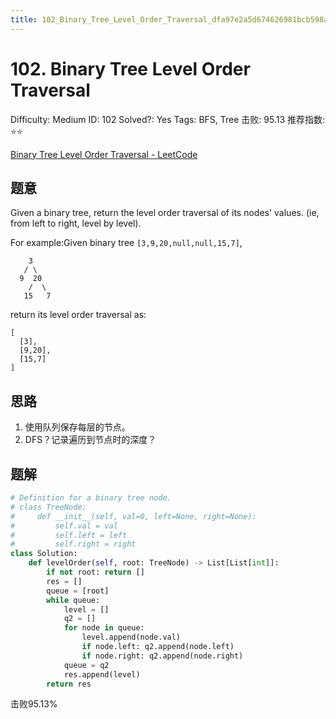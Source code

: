 ```yaml
---
title: 102_Binary_Tree_Level_Order_Traversal_dfa97e2a5d674626981bcb598a4b5448
---
```


# 102. Binary Tree Level Order Traversal

Difficulty: Medium
ID: 102
Solved?: Yes
Tags: BFS, Tree
击败: 95.13
推荐指数: ⭐⭐

[Binary Tree Level Order Traversal - LeetCode](https://leetcode.com/problems/binary-tree-level-order-traversal/)

## 题意

Given a binary tree, return the level order traversal of its nodes' values. (ie, from left to right, level by level).

For example:Given binary tree `[3,9,20,null,null,15,7]`,

```
    3
   / \
  9  20
    /  \
   15   7

```

return its level order traversal as:

```
[
  [3],
  [9,20],
  [15,7]
]

```

## 思路

1. 使用队列保存每层的节点。
2. DFS？记录遍历到节点时的深度？

## 题解

```python
# Definition for a binary tree node.
# class TreeNode:
#     def __init__(self, val=0, left=None, right=None):
#         self.val = val
#         self.left = left
#         self.right = right
class Solution:
    def levelOrder(self, root: TreeNode) -> List[List[int]]:
        if not root: return []
        res = []
        queue = [root]
        while queue:
            level = []
            q2 = []
            for node in queue:
                level.append(node.val)
                if node.left: q2.append(node.left)
                if node.right: q2.append(node.right)
            queue = q2
            res.append(level)
        return res
```

击败95.13%